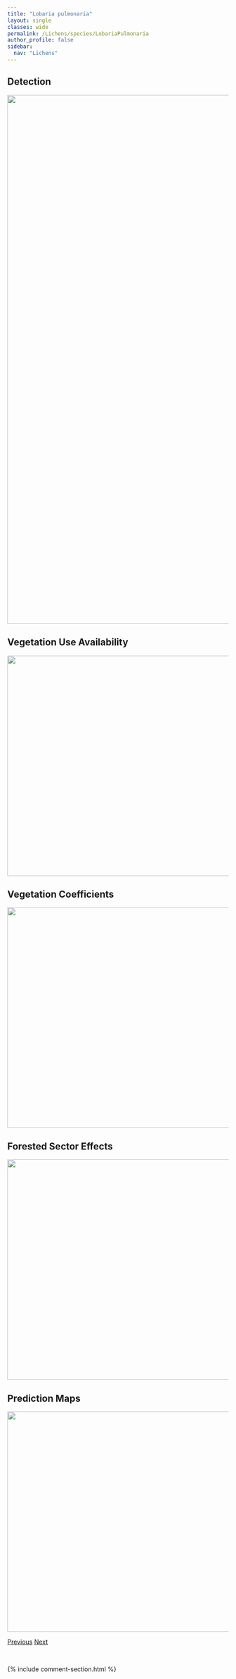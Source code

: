 ```yaml
---
title: "Lobaria pulmonaria"
layout: single
classes: wide
permalink: /Lichens/species/LobariaPulmonaria
author_profile: false
sidebar:
  nav: "Lichens"
---
```


<h2>Detection</h2>

<a href="https://drive.google.com/uc?export=view&id=1wNlul--jLSxS1SNZINBX4wbdRtMYxpSU">
<img src="https://drive.google.com/uc?export=view&id=1wNlul--jLSxS1SNZINBX4wbdRtMYxpSU" height = "1200" width = "800">
</a>


<h2>Vegetation Use Availability</h2>

<a href="https://drive.google.com/uc?export=view&id=1C6X0xUIlTBX8iZJM0N9tzpMF-5WAKJaG">
<img src="https://drive.google.com/uc?export=view&id=1C6X0xUIlTBX8iZJM0N9tzpMF-5WAKJaG" height = "500" width = "1000">
</a>


<h2>Vegetation Coefficients</h2>

<a href="https://drive.google.com/uc?export=view&id=1twdZtHKH2YuaeStUmooZ84m9PcDsPhf7">
<img src="https://drive.google.com/uc?export=view&id=1twdZtHKH2YuaeStUmooZ84m9PcDsPhf7" height = "500" width = "1000">
</a>


<h2>Forested Sector Effects</h2>

<a href="https://drive.google.com/uc?export=view&id=1KgW5-5ZBvgxnjJAgp6Bcf9DTYpOEs3kJ">
<img src="https://drive.google.com/uc?export=view&id=1KgW5-5ZBvgxnjJAgp6Bcf9DTYpOEs3kJ" height = "500" width = "1000">
</a>


<h2>Prediction Maps</h2>

<a href="https://drive.google.com/uc?export=view&id=1uVDDEpNxXYUVb5AnY3g6KxXWjgFL0ycH">
<img src="https://drive.google.com/uc?export=view&id=1uVDDEpNxXYUVb5AnY3g6KxXWjgFL0ycH" height = "500" width = "1000">
</a>


<a href="/DevelopmentWebsite/Lichens/species/LobariaLinita" class="pagination--pager" title="Lobaria linita">Previous</a> <a href="/DevelopmentWebsite/Lichens/species/LobariaScrobiculata" class="pagination--pager" title="Lobaria scrobiculata">Next</a>

<p>&nbsp;</p>

{% include comment-section.html %}

